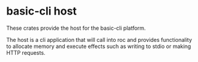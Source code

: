 # basic-cli host

These crates provide the host for the basic-cli platform.

The host is a cli application that will call into roc and provides functionality to allocate memory and execute effects such as writing to stdio or making HTTP requests.
